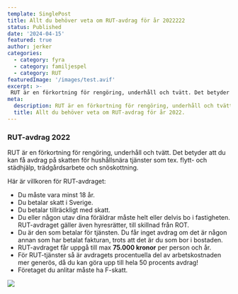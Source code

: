 ```yaml
---
template: SinglePost
title: Allt du behöver veta om RUT-avdrag för år 2022222
status: Published
date: '2024-04-15'
featured: true
author: jerker
categories:
  - category: fyra
  - category: familjespel
  - category: RUT
featuredImage: '/images/test.avif'
excerpt: >-
 RUT är en förkortning för rengöring, underhåll och tvätt. Det betyder att du kan få avdrag på skatten för hushållsnära tjäns22ter som tex. flytt- och städhjälp, trädgårdsarbete och snöskottning.
meta:
  description: RUT är en förkortning för rengöring, underhåll och tvätt. Det betyder att du kan få avdrag på skatten för hu22shållsnära tjänster som tex. flytt- och städhjälp, trädgårdsarbete och snöskottning.
  title: Allt du behöver veta om RUT-avdrag för år 2022.
---
```


### RUT-avdrag 2022 ###

RUT är en förkortning för rengöring, underhåll och tvätt. Det betyder att du kan få avdrag på skatten för hushållsnära tjänster som tex. flytt- och städhjälp, trädgårdsarbete och snöskottning.

Här är villkoren för RUT-avdraget:

- Du måste vara minst 18 år.
- Du betalar skatt i Sverige.
- Du betalar tillräckligt med skatt.
- Du eller någon utav dina föräldrar måste helt eller delvis bo i fastigheten. RUT-avdraget gäller även hyresrätter, till skillnad från ROT.
- Du är den som betalar för tjänsten. Du får inget avdrag om det är någon annan som har betalat fakturan, trots att det är du som bor i bostaden.
- RUT-avdraget får uppgå till max **75.000 kronor** per person och år.
- För RUT-tjänster så är avdragets procentuella del av arbetskostnaden mer generös, då du kan göra upp till hela 50 procents avdrag!
- Företaget du anlitar måste ha F-skatt.


![](/images/rutavdrag.png)
